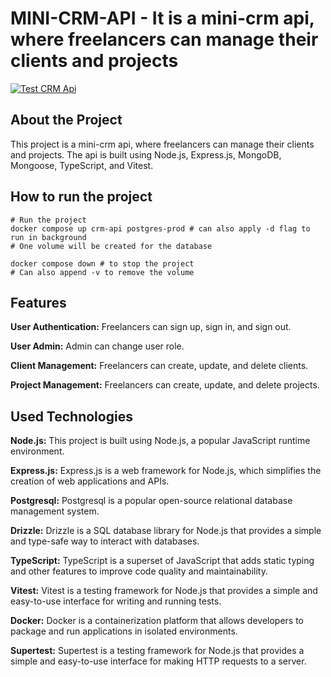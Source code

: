 # MINI-CRM-API - It is a mini-crm api, where freelancers can manage their clients and projects

[![Test CRM Api](https://github.com/imashiksarkar/mini-crm-bankend/actions/workflows/test.yml/badge.svg)](https://github.com/imashiksarkar/mini-crm-bankend/actions/workflows/test.yml)

## About the Project

This project is a mini-crm api, where freelancers can manage their clients and projects. The api is built using Node.js, Express.js, MongoDB, Mongoose, TypeScript, and Vitest.

## How to run the project

```shell
# Run the project
docker compose up crm-api postgres-prod # can also apply -d flag to run in background
# One volume will be created for the database

docker compose down # to stop the project
# Can also append -v to remove the volume

```

## Features

**User Authentication:** Freelancers can sign up, sign in, and sign out.

**User Admin:** Admin can change user role.

**Client Management:** Freelancers can create, update, and delete clients.

**Project Management:** Freelancers can create, update, and delete projects.

## Used Technologies

**Node.js:** This project is built using Node.js, a popular JavaScript runtime environment.

**Express.js:** Express.js is a web framework for Node.js, which simplifies the creation of web applications and APIs.

**Postgresql:** Postgresql is a popular open-source relational database management system.

**Drizzle:** Drizzle is a SQL database library for Node.js that provides a simple and type-safe way to interact with databases.

**TypeScript:** TypeScript is a superset of JavaScript that adds static typing and other features to improve code quality and maintainability.

**Vitest:** Vitest is a testing framework for Node.js that provides a simple and easy-to-use interface for writing and running tests.

**Docker:** Docker is a containerization platform that allows developers to package and run applications in isolated environments.

**Supertest:** Supertest is a testing framework for Node.js that provides a simple and easy-to-use interface for making HTTP requests to a server.

